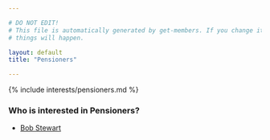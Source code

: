 ```yaml
---

# DO NOT EDIT!
# This file is automatically generated by get-members. If you change it, bad
# things will happen.

layout: default
title: "Pensioners"

---
```


{% include interests/pensioners.md %}

### Who is interested in Pensioners?


* [Bob Stewart](members/bob-stewart.html)
